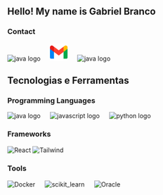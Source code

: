 ## Hello! My name is Gabriel Branco

<div style="flex-basis: 48%;">
  <h3>Contact</h3>
  <img src="https://cdn.jsdelivr.net/gh/devicons/devicon@latest/icons/linkedin/linkedin-original.svg" href="https://www.linkedin.com/in/gabriel-moreira-branco-b4a444187" height="40" alt="java logo" />
  <img width="14" />
  <img src="/imgs/gmail.png" href="mailto:gabriel01022227@gmail.com" height="40" alt="java logo" />
  <img width="14" />
  <img src="https://cdn.jsdelivr.net/gh/devicons/devicon@latest/icons/linkedin/linkedin-original.svg" href="mailto:gabriel01022227@hotmail.com" height="40" alt="java logo" />
  <img width="14" />
</div>
          
## Tecnologias e Ferramentas

<div style="flex-basis: 48%;">
  <h3>Programming Languages</h3>
  <img src="https://cdn.jsdelivr.net/gh/devicons/devicon@latest/icons/java/java-original.svg" height="40" alt="java logo" />
  <img width="14" />
  <img src="https://cdn.jsdelivr.net/gh/devicons/devicon/icons/javascript/javascript-original.svg" height="40" alt="javascript logo"  />
  <img width="14" />
  <img src="https://cdn.jsdelivr.net/gh/devicons/devicon/icons/python/python-original.svg" height="40" alt="python logo"  />
  <img width="14" />
</div>

<div style="flex-basis: 48%;">
  <h3>Frameworks</h3>
  <img align="center" alt="React" height="30" width="40" src="https://upload.wikimedia.org/wikipedia/commons/a/a7/React-icon.svg">  
  <img align="center" alt="Tailwind" height="40" width="50" src="https://upload.wikimedia.org/wikipedia/commons/archive/d/d5/20230715030041%21Tailwind_CSS_Logo.svg">
  
</div>

<div style="flex-basis: 48%;">
  <h3>Tools</h3>
  <img src="https://cdn.jsdelivr.net/gh/devicons/devicon@latest/icons/git/git-original.svg" align="center" alt="Docker" height="35" width="35" />
  <img width="14" />
  <img src="https://cdn.worldvectorlogo.com/logos/docker-4.svg" alt="scikit_learn" align="center" alt="Docker" height="35" width="35" />
  <img width="14" />
  <img src="https://pbs.twimg.com/profile_images/1533830901800615936/FMaKZbh-_400x400.png"  align="center" alt="Oracle" height="35" width="35" >
  <img width="14" />
</div>
